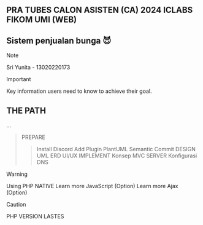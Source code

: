 ## PRA TUBES CALON ASISTEN (CA) 2024 ICLABS FIKOM UMI (WEB)

## Sistem penjualan bunga :smiling_imp:
> [!NOTE]
> Sri Yunita - 13020220173


> [!IMPORTANT]
> Key information users need to know to achieve their goal.

## THE PATH
...
> PREPARE
>> Install Discord
>> Add Plugin PlantUML
>> Semantic Commit
> DESIGN
>> UML
>> ERD
>> UI/UX
> IMPLEMENT
>> Konsep MVC
> SERVER
>> Konfigurasi 
>> DNS

> [!WARNING]
> Using PHP NATIVE
> Learn more JavaScript (Option)
> Learn more Ajax (Option)



> [!CAUTION]
> PHP VERSION LASTES


